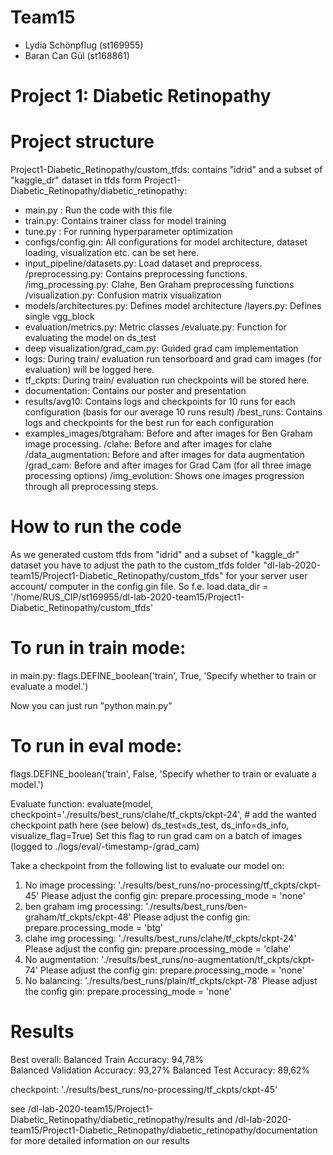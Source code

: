 # Team15
- Lydia Schönpflug (st169955)
- Baran Can Gül (st168861)

# Project 1: Diabetic Retinopathy

# Project structure
Project1-Diabetic_Retinopathy/custom_tfds: contains "idrid" and a subset of "kaggle_dr" dataset in tfds form
Project1-Diabetic_Retinopathy/diabetic_retinopathy:
- main.py : Run the code with this file
- train.py: Contains trainer class for model training
- tune.py : For running hyperparameter optimization
- configs/config.gin: All configurations for model architecture, dataset loading, visualization etc. can be set here.
- input_pipeline/datasets.py: Load dataset and preprocess.
                /preprocessing.py: Contains preprocessing functions.
                /img_processing.py: Clahe, Ben Graham preprocessing functions
                /visualization.py: Confusion matrix visualization
- models/architectures.py: Defines model architecture
        /layers.py: Defines single vgg_block
- evaluation/metrics.py: Metric classes
            /evaluate.py: Function for evaluating the model on ds_test
- deep visualization/grad_cam.py: Guided grad cam implementation
- logs: During train/ evaluation run tensorboard and grad cam images (for evaluation) will be logged here.
- tf_ckpts: During train/ evaluation run checkpoints will be stored here.
- documentation: Contains our poster and presentation
- results/avg10: Contains logs and checkpoints for 10 runs for each configuration (basis for our average 10 runs result)
         /best_runs: Contains logs and checkpoints for the best run for each configuration
- examples_images/btgraham: Before and after images for Ben Graham image processing.
                 /clahe: Before and after images for clahe
                 /data_augmentation: Before and after images for data augmentation
                 /grad_cam: Before and after images for Grad Cam (for all three image processing options)
                 /img_evolution: Shows one images progression through all preprocessing steps.

# How to run the code
As we generated custom tfds from "idrid" and a subset of "kaggle_dr" dataset you have to adjust the path to the custom_tfds folder
"dl-lab-2020-team15/Project1-Diabetic_Retinopathy/custom_tfds" for your server user account/ computer in the config.gin file.
So f.e. load.data_dir = '/home/RUS_CIP/st169955/dl-lab-2020-team15/Project1-Diabetic_Retinopathy/custom_tfds'

# To run in train mode:
in main.py:
flags.DEFINE_boolean('train', True, 'Specify whether to train or evaluate a model.')

Now you can just run "python main.py"

# To run in eval mode:
flags.DEFINE_boolean('train', False, 'Specify whether to train or evaluate a model.')

Evaluate function:
evaluate(model,
         checkpoint='./results/best_runs/clahe/tf_ckpts/ckpt-24', # add the wanted checkpoint path here (see below)
         ds_test=ds_test,
         ds_info=ds_info,
         visualize_flag=True) Set this flag to run grad cam on a batch of images (logged to ./logs/eval/-timestamp-/grad_cam)

Take a checkpoint from the following list to evaluate our model on:
1. No image processing:       './results/best_runs/no-processing/tf_ckpts/ckpt-45'
   Please adjust the config gin: prepare.processing_mode = 'none'
2. ben graham img processing: './results/best_runs/ben-graham/tf_ckpts/ckpt-48'
   Please adjust the config gin: prepare.processing_mode = 'btg' 
3. clahe img processing:      './results/best_runs/clahe/tf_ckpts/ckpt-24'
   Please adjust the config gin: prepare.processing_mode = 'clahe'
4. No augmentation:           './results/best_runs/no-augmentation/tf_ckpts/ckpt-74'
   Please adjust the config gin: prepare.processing_mode = 'none'
5. No balancing:              './results/best_runs/plain/tf_ckpts/ckpt-78'
   Please adjust the config gin: prepare.processing_mode = 'none'

# Results
Best overall: 
Balanced Train Accuracy: 94,78%	 
Balanced Validation Accuracy: 93,27%
Balanced Test Accuracy: 89,62%

checkpoint: './results/best_runs/no-processing/tf_ckpts/ckpt-45'

see /dl-lab-2020-team15/Project1-Diabetic_Retinopathy/diabetic_retinopathy/results and /dl-lab-2020-team15/Project1-Diabetic_Retinopathy/diabetic_retinopathy/documentation for more detailed information on our results

